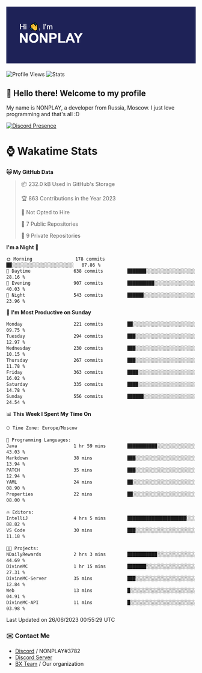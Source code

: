 ![Discord Presence](./header.png)
<br></br>
![Profile Views](https://komarev.com/ghpvc/?username=NONPLAYT&color=blue&style=for-the-badge)
![Stats](https://img.shields.io/badge/0%25-OPTIMIZED-orange?style=for-the-badge)


## :wave: Hello there! Welcome to my profile

My name is NONPLAY, a developer from Russia, Moscow. I just love programming and that's all :D

[![Discord Presence](https://lanyard.cnrad.dev/api/597087584090587177?showDisplayName=true)](https://discord.com/users/597087584090587177) 

# ⌚ Wakatime Stats

<!--START_SECTION:waka-->
**🐱 My GitHub Data** 

> 📦 232.0 kB Used in GitHub's Storage 
 > 
> 🏆 863 Contributions in the Year 2023
 > 
> 🚫 Not Opted to Hire
 > 
> 📜 7 Public Repositories 
 > 
> 🔑 9 Private Repositories 
 > 
**I'm a Night 🦉** 

```text
🌞 Morning                178 commits         ██░░░░░░░░░░░░░░░░░░░░░░░   07.86 % 
🌆 Daytime                638 commits         ███████░░░░░░░░░░░░░░░░░░   28.16 % 
🌃 Evening                907 commits         ██████████░░░░░░░░░░░░░░░   40.03 % 
🌙 Night                  543 commits         ██████░░░░░░░░░░░░░░░░░░░   23.96 % 
```
📅 **I'm Most Productive on Sunday** 

```text
Monday                   221 commits         ██░░░░░░░░░░░░░░░░░░░░░░░   09.75 % 
Tuesday                  294 commits         ███░░░░░░░░░░░░░░░░░░░░░░   12.97 % 
Wednesday                230 commits         ███░░░░░░░░░░░░░░░░░░░░░░   10.15 % 
Thursday                 267 commits         ███░░░░░░░░░░░░░░░░░░░░░░   11.78 % 
Friday                   363 commits         ████░░░░░░░░░░░░░░░░░░░░░   16.02 % 
Saturday                 335 commits         ████░░░░░░░░░░░░░░░░░░░░░   14.78 % 
Sunday                   556 commits         ██████░░░░░░░░░░░░░░░░░░░   24.54 % 
```


📊 **This Week I Spent My Time On** 

```text
🕑︎ Time Zone: Europe/Moscow

💬 Programming Languages: 
Java                     1 hr 59 mins        ███████████░░░░░░░░░░░░░░   43.03 % 
Markdown                 38 mins             ███░░░░░░░░░░░░░░░░░░░░░░   13.94 % 
PATCH                    35 mins             ███░░░░░░░░░░░░░░░░░░░░░░   12.94 % 
YAML                     24 mins             ██░░░░░░░░░░░░░░░░░░░░░░░   08.90 % 
Properties               22 mins             ██░░░░░░░░░░░░░░░░░░░░░░░   08.00 % 

🔥 Editors: 
IntelliJ                 4 hrs 5 mins        ██████████████████████░░░   88.82 % 
VS Code                  30 mins             ███░░░░░░░░░░░░░░░░░░░░░░   11.18 % 

🐱‍💻 Projects: 
NDailyRewards            2 hrs 3 mins        ███████████░░░░░░░░░░░░░░   44.69 % 
DivineMC                 1 hr 15 mins        ███████░░░░░░░░░░░░░░░░░░   27.31 % 
DivineMC-Server          35 mins             ███░░░░░░░░░░░░░░░░░░░░░░   12.84 % 
Web                      13 mins             █░░░░░░░░░░░░░░░░░░░░░░░░   04.91 % 
DivineMC-API             11 mins             █░░░░░░░░░░░░░░░░░░░░░░░░   03.98 % 
```


 Last Updated on 26/06/2023 00:55:29 UTC
<!--END_SECTION:waka-->

### ✉️ Contact Me

- [Discord](https://discord.com/users/597087584090587177) / NONPLAY#3782
- [Discord Server](https://discord.gg/p7cxhw7E2M)
- [BX Team](https://github.com/BX-Team) / Our organization
